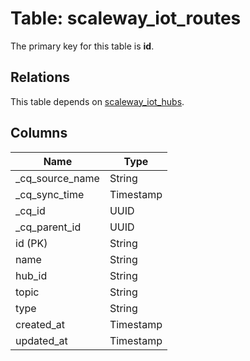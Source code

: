 # Table: scaleway_iot_routes

The primary key for this table is **id**.

## Relations

This table depends on [scaleway_iot_hubs](scaleway_iot_hubs.md).

## Columns

| Name          | Type          |
| ------------- | ------------- |
|_cq_source_name|String|
|_cq_sync_time|Timestamp|
|_cq_id|UUID|
|_cq_parent_id|UUID|
|id (PK)|String|
|name|String|
|hub_id|String|
|topic|String|
|type|String|
|created_at|Timestamp|
|updated_at|Timestamp|